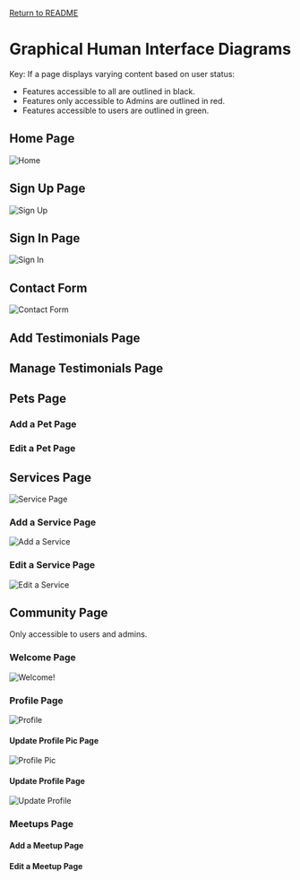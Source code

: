 [Return to README](../README.md)

# Graphical Human Interface Diagrams

Key: If a page displays varying content based on user status:
- Features accessible to all are outlined in black.
- Features only accessible to Admins are outlined in red.
- Features accessible to users are outlined in green.

## Home Page

![Home](./images/homepage.png)

## Sign Up Page

![Sign Up](./images/signup.png)

## Sign In Page

![Sign In](./images/login.png)

## Contact Form

![Contact Form](./images/contactform.png)

## Add Testimonials Page

## Manage Testimonials Page

## Pets Page

### Add a Pet Page

### Edit a Pet Page

## Services Page

![Service Page](./images/serviceList.png)

### Add a Service Page

![Add a Service](./images/CreateAService.png)

### Edit a Service Page

![Edit a Service](./images/EditService.png)

## Community Page

Only accessible to users and admins.

### Welcome Page

![Welcome!](./images/welcome.png)

### Profile Page

![Profile](./images/profile.png)

#### Update Profile Pic Page

![Profile Pic](./images/updateprofilepic.png)

#### Update Profile Page

![Update Profile](./images/updateprofile.png)

### Meetups Page

#### Add a Meetup Page

#### Edit a Meetup Page
